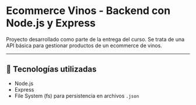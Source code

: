 # Ecommerce Vinos - Backend con Node.js y Express

Proyecto desarrollado como parte de la entrega del curso. Se trata de una API básica para gestionar productos de un ecommerce de vinos.

---

## 🚀 Tecnologías utilizadas

- Node.js
- Express
- File System (fs) para persistencia en archivos `.json`


